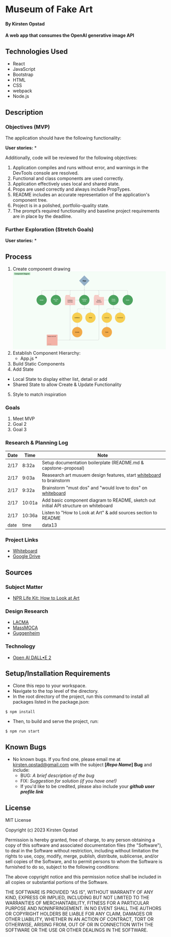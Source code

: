 # Museum of Fake Art

#### By Kirsten Opstad

#### A web app that consumes the OpenAI generative image API

<!-- #### [Check out the live site](https://kirstenopstad.github.io/local-business/)! -->

## Technologies Used

* React
* JavaScript
* Bootstrap
* HTML
* CSS
* webpack
* Node.js

## Description


### Objectives (MVP)

The application should have the following functionality:

__User stories:__
*

Additionally, code will be reviewed for the following objectives:

1. Application compiles and runs without error, and warnings in the DevTools console are resolved.
2. Functional and class components are used correctly.
3. Application effectively uses local and shared state.
4. Props are used correctly and always include PropTypes.
5. README includes an accurate representation of the application's component tree.
6. Project is in a polished, portfolio-quality state.
7. The prompt’s required functionality and baseline project requirements are in place by the deadline.

### Further Exploration (Stretch Goals)

__User stories:__
* 

## Process 
<!-- ✅  -->
1. Create component drawing
[![Component Drawing](./src/img/component_diagram.png)](https://www.figma.com/file/9yZdrlZDInV6346toTdG2Z/CoffeeShop?node-id=0%3A1&t=SaS3WUYroyADmYHv-1)
2. Establish Component Hierarchy:
    * App.js
      * 
3. Build Static Components
4. Add State
  * Local State to display either list, detail or add
  * Shared State to allow Create & Update Functionality
5. Style to match inspiration

<!-- [x] Screenshots

![Screenshots](https://external-content.duckduckgo.com/iu/?u=https%3A%2F%2Ftse1.mm.bing.net%2Fth%3Fid%3DOIP.03bZmDGXaBhBYyxxp3Ls3gHaEA%26pid%3DApi&f=1&ipt=e980d57210242747a51c41421e1f09a6de3b1fdaeaadd297496787bb64e80c88&ipo=images) -->

<!-- [Link to operational site](http://www.kirstenopstad.github.com/<REPOSITORY NAME>) -->

### Goals
1. Meet MVP
2. Goal 2
3. Goal 3


### Research & Planning Log

|Date |Time  | Note|
--- | --- | ---|
|2/17|8:32a | Setup documentation boilerplate (README.md & capstone-proposal)|
|2/17|9:03a| Reasearch art musuem design features, start [whiteboard](https://www.figma.com/file/qwZdK8mH6mivu1HjC5udke/MOFA?node-id=3%3A298&t=OPUkQpOJpVfySjyu-0) to brainstorm|
|2/17|9:32a| Brainstorm "must dos" and "would love to dos" on [whiteboard](https://www.figma.com/file/qwZdK8mH6mivu1HjC5udke/MOFA?node-id=3%3A298&t=OPUkQpOJpVfySjyu-0)|
|2/17|10:01a| Add basic component diagram to README, sketch out initial API structure on whiteboard |
|2/17|10:36a| Listen to "How to Look at Art" & add sources section to README |
|date|time|data13|

### Project Links
* [Whiteboard](https://www.figma.com/file/qwZdK8mH6mivu1HjC5udke/MOFA?node-id=3%3A298&t=OPUkQpOJpVfySjyu-0)
* [Google Drive](https://drive.google.com/drive/folders/1rxBeCx7N13FGsMKBLVsTgdofXTlSvd4D?usp=sharing)

## Sources
### __Subject Matter__
* [NPR Life Kit: How to Look at Art](https://www.npr.org/2023/01/05/1147239071/dont-get-art-you-might-be-looking-at-it-wrong)
### __Design Research__
* [LACMA](https://www.lacma.org/)
* [MassMOCA](https://massmoca.org/)
* [Guggenheim](https://www.guggenheim.org/)
### __Technology__
* [Open AI DALL•E 2](https://openai.com/dall-e-2/)
## Setup/Installation Requirements

* Clone this repo to your workspace.
* Navigate to the top level of the directory.
* In the root directory of the project, run this command to install all packages listed in the package.json:
```
$ npm install
```
* Then, to build and serve the project, run: 
```
$ npm run start
```

## Known Bugs

* No known bugs. If you find one, please email me at kirsten.opstad@gmail.com with the subject **[_Repo Name_] Bug** and include:
  * BUG: _A brief description of the bug_
  * FIX: _Suggestion for solution (if you have one!)_
  * If you'd like to be credited, please also include your **_github user profile link_**

## License

MIT License

Copyright (c) 2023 Kirsten Opstad

Permission is hereby granted, free of charge, to any person obtaining a copy of this software and associated documentation files (the "Software"), to deal in the Software without restriction, including without limitation the rights to use, copy, modify, merge, publish, distribute, sublicense, and/or sell copies of the Software, and to permit persons to whom the Software is furnished to do so, subject to the following conditions:

The above copyright notice and this permission notice shall be included in all copies or substantial portions of the Software.

THE SOFTWARE IS PROVIDED "AS IS", WITHOUT WARRANTY OF ANY KIND, EXPRESS OR IMPLIED, INCLUDING BUT NOT LIMITED TO THE WARRANTIES OF MERCHANTABILITY, FITNESS FOR A PARTICULAR PURPOSE AND NONINFRINGEMENT. IN NO EVENT SHALL THE AUTHORS OR COPYRIGHT HOLDERS BE LIABLE FOR ANY CLAIM, DAMAGES OR OTHER LIABILITY, WHETHER IN AN ACTION OF CONTRACT, TORT OR OTHERWISE, ARISING FROM, OUT OF OR IN CONNECTION WITH THE SOFTWARE OR THE USE OR OTHER DEALINGS IN THE SOFTWARE.
